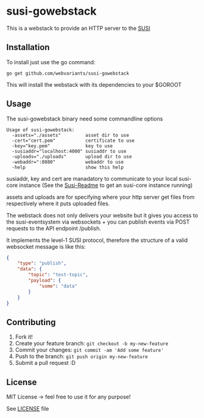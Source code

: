 # susi-gowebstack
This is a webstack to provide an HTTP server to the [SUSI](https://github.com/webvariants/susi)
## Installation
To install just use the go command:
```
go get github.com/webvariants/susi-gowebstack
```
This will install the webstack with its dependencies to your $GOROOT
## Usage
The susi-gowebstack binary need some commandline options
```
Usage of susi-gowebstack:
  -assets="./assets"         asset dir to use
  -cert="cert.pem"           certificate to use
  -key="key.pem"             key to use
  -susiaddr="localhost:4000" susiaddr to use
  -uploads="./uploads"       upload dir to use
  -webaddr=":8080"           webaddr to use
  -help                      show this help
```

susiaddr, key and cert are manadatory to communicate to your local susi-core instance (See the [Susi-Readme](https://github.com/webvariants/susi) to get an susi-core instance running)

assets and uploads are for specifying where your http server get files from respectively where it puts uploaded files.

The webstack does not only delivers your website but it gives you access to the susi-eventsystem via websockets + you can publish events via POST requests to the API endpoint /publish.

It implements the level-1 SUSI protocol, therefore the structure of a valid websocket message is like this:
```json
{
	"type": "publish",
	"data": {
		"topic": "test-topic",
		"payload": {
			"some": "data"
		}
	}
}
``` 

## Contributing
1. Fork it!
2. Create your feature branch: `git checkout -b my-new-feature`
3. Commit your changes: `git commit -am 'Add some feature'`
4. Push to the branch: `git push origin my-new-feature`
5. Submit a pull request :D

## License
MIT License -> feel free to use it for any purpose!

See [LICENSE](LICENSE) file